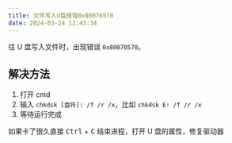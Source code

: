 ```yaml
---
title: 文件写入U盘报错0x80070570
date: 2024-03-24 12:43:34
---
```


往 U 盘写入文件时，出现错误 `0x80070570`。

## 解决方法

1. 打开 cmd
2. 输入 `chkdsk [盘符]: /f /r /x`，比如 `chkdsk E: /f /r /x`
3. 等待运行完成

如果卡了很久直接 <kbd>Ctrl</kbd> + <kbd>C</kbd> 结束进程，打开 U 盘的属性，修复驱动器
